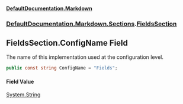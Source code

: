 #### [DefaultDocumentation\.Markdown](../../../../index.md 'index')
### [DefaultDocumentation\.Markdown\.Sections](../../../../index.md#DefaultDocumentation.Markdown.Sections 'DefaultDocumentation\.Markdown\.Sections').[FieldsSection](index.md 'DefaultDocumentation\.Markdown\.Sections\.FieldsSection')

## FieldsSection\.ConfigName Field

The name of this implementation used at the configuration level\.

```csharp
public const string ConfigName = "Fields";
```

#### Field Value
[System\.String](https://docs.microsoft.com/en-us/dotnet/api/System.String 'System\.String')